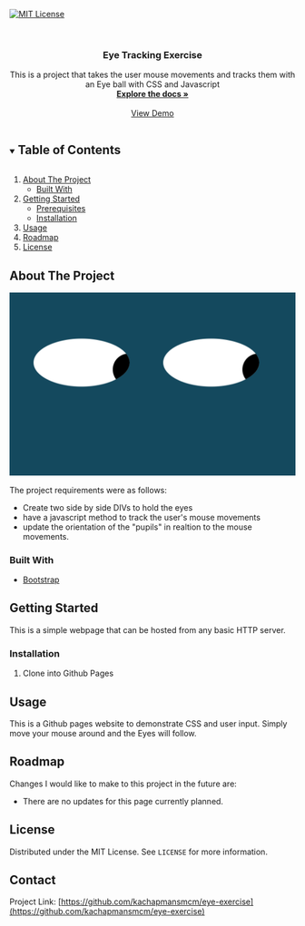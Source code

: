 [![MIT License][license-shield]][license-url]



<!-- PROJECT LOGO -->
<br />

  <h3 align="center">Eye Tracking Exercise</h3>

  <p align="center">
    This is a project that takes the user mouse movements and tracks them with an Eye ball with CSS and Javascript
    <br />
    <a href="https://github.com/kachapmansmcm/eye-exercise"><strong>Explore the docs »</strong></a>
    <br />
    <br />
    <a href="https://kachapmansmcm.github.io/eye-exercise/">View Demo</a>
  </p>
</p>



<!-- TABLE OF CONTENTS -->
<details open="open">
  <summary><h2 style="display: inline-block">Table of Contents</h2></summary>
  <ol>
    <li>
      <a href="#about-the-project">About The Project</a>
      <ul>
        <li><a href="#built-with">Built With</a></li>
      </ul>
    </li>
    <li>
      <a href="#getting-started">Getting Started</a>
      <ul>
        <li><a href="#prerequisites">Prerequisites</a></li>
        <li><a href="#installation">Installation</a></li>
      </ul>
    </li>
    <li><a href="#usage">Usage</a></li>
    <li><a href="#roadmap">Roadmap</a></li>
    <li><a href="#license">License</a></li>
  </ol>
</details>



<!-- ABOUT THE PROJECT -->
## About The Project

[![product-screenshot]](https://github.com/kachapmansmcm/eye-exercise)

The project requirements were as follows:
* Create two side by side DIVs to hold the eyes
* have a javascript method to track the user's mouse movements
* update the orientation of the "pupils" in realtion to the mouse movements.


### Built With

* [Bootstrap](https://getbootstrap.com)




<!-- GETTING STARTED -->
## Getting Started

This is a simple webpage that can be hosted from any basic HTTP server.


### Installation

1. Clone into Github Pages


<!-- USAGE EXAMPLES -->
## Usage

This is a Github pages website to demonstrate CSS and user input.  Simply move your mouse around and the Eyes will follow.

<!-- ROADMAP -->
## Roadmap

Changes I would like to make to this project in the future are:
* There are no updates for this page currently planned.


<!-- LICENSE -->
## License

Distributed under the MIT License. See `LICENSE` for more information.



<!-- CONTACT -->
## Contact



Project Link: [https://github.com/kachapmansmcm/eye-exercise](https://github.com/kachapmansmcm/eye-exercise)








<!-- MARKDOWN LINKS & IMAGES -->
<!-- https://www.markdownguide.org/basic-syntax/#reference-style-links -->

[license-shield]: https://img.shields.io/badge/license-MIT-green
[license-url]: https://github.com/kachapmansmcm/eye-exercise/blob/main/LICENSE
[product-screenshot]: assets/img/eyes.PNG
